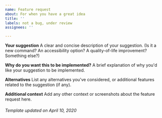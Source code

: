 ```yaml
---
name: Feature request
about: For when you have a great idea
title: ''
labels: not a bug, under review
assignees: ''

---
```


**Your suggestion**
A clear and concise description of your suggestion.
(Is it a new command? An accessibility option? A quality-of-life improvement? Something else?)

**Why do you want this to be implemented?**
A brief explanation of why you'd like your suggestion to be implemented.

**Alternatives**
List any alternatives you've considered, or additional features related to the suggestion (if any).

**Additional context**
Add any other context or screenshots about the feature request here.

###### *Template updated on April 10, 2020*

